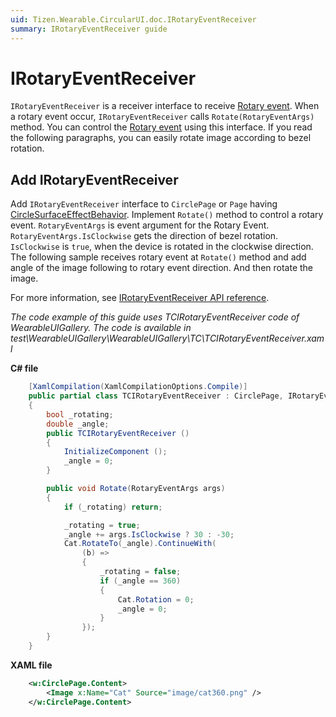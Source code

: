 ```yaml
---
uid: Tizen.Wearable.CircularUI.doc.IRotaryEventReceiver
summary: IRotaryEventReceiver guide
---
```


# IRotaryEventReceiver
`IRotaryEventReceiver` is a receiver interface to receive [Rotary event](https://developer.tizen.org/development/training/native-application/understanding-tizen-programming/event-handling#rotary). When a rotary event occur, `IRotaryEventReceiver` calls `Rotate(RotaryEventArgs)` method. You can control the [Rotary event](https://developer.tizen.org/development/training/native-application/understanding-tizen-programming/event-handling#rotary) using this interface. If you read the following paragraphs, you can easily rotate image according to bezel rotation.

## Add IRotaryEventReceiver
Add `IRotaryEventReceiver` interface to `CirclePage` or `Page` having [CircleSurfaceEffectBehavior](xref:Tizen.Wearable.CircularUI.doc.CircleSurfaceEffectBehavior). Implement `Rotate()` method to control a rotary event. `RotaryEventArgs` is event argument for the Rotary Event.
`RotaryEventArgs.IsClockwise` gets the direction of bezel rotation. `IsClockwise` is `true`, when the device is rotated in the clockwise direction.
The following sample receives rotary event at `Rotate()` method and add angle of the image following to rotary event direction. And then rotate the image.

For more information, see [IRotaryEventReceiver API reference](https://samsung.github.io/Tizen.CircularUI/api/Tizen.Wearable.CircularUI.Forms.IRotaryEventReceiver.html).

_The code example of this guide uses TCIRotaryEventReceiver code of WearableUIGallery. The code is available in test\WearableUIGallery\WearableUIGallery\TC\TCIRotaryEventReceiver.xaml_

**C# file**
```cs
    [XamlCompilation(XamlCompilationOptions.Compile)]
    public partial class TCIRotaryEventReceiver : CirclePage, IRotaryEventReceiver
    {
        bool _rotating;
        double _angle;
        public TCIRotaryEventReceiver ()
        {
            InitializeComponent ();
            _angle = 0;
        }

        public void Rotate(RotaryEventArgs args)
        {
            if (_rotating) return;

            _rotating = true;
            _angle += args.IsClockwise ? 30 : -30;
            Cat.RotateTo(_angle).ContinueWith(
                (b) =>
                {
                    _rotating = false;
                    if (_angle == 360)
                    {
                        Cat.Rotation = 0;
                        _angle = 0;
                    }
                });
        }
    }
```

**XAML file**
```xml
    <w:CirclePage.Content>
        <Image x:Name="Cat" Source="image/cat360.png" />
    </w:CirclePage.Content>
```